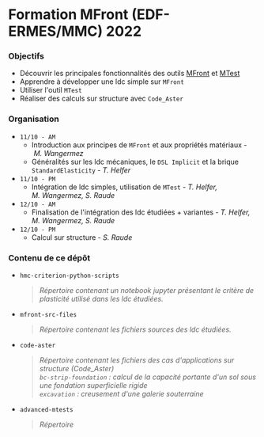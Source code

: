 # Formation MFront (EDF-ERMES/MMC) 2022
### Objectifs 
- Découvrir les principales fonctionnalités des outils [MFront](https://tfel.sourceforge.net/) et [MTest](https://tfel.sourceforge.net/mtest.html)
- Apprendre à développer une ldc simple sur `MFront`
- Utiliser l'outil `MTest`
- Réaliser des calculs sur structure avec `Code_Aster`

### Organisation
- `11/10 - AM`
    - Introduction aux principes de `MFront` et aux propriétés matériaux&nbsp;-&nbsp;*M.&nbsp;Wangermez*
    - Généralités sur les ldc mécaniques, le `DSL Implicit` et la brique `StandardElasticity`&nbsp;-&nbsp;*T.&nbsp;Helfer*
- `11/10 - PM`
    - Intégration de ldc simples, utilisation de `MTest`&nbsp;-&nbsp;*T.&nbsp;Helfer, M.&nbsp;Wangermez, S.&nbsp;Raude*
- `12/10 - AM`
    - Finalisation de l'intégration des ldc étudiées&nbsp;+&nbsp;variantes&nbsp;-&nbsp;*T.&nbsp;Helfer, M.&nbsp;Wangermez, S.&nbsp;Raude*
- `12/10 - PM`
    - Calcul sur structure&nbsp;-&nbsp;*S.&nbsp;Raude*

### Contenu de ce dépôt
- `hmc-criterion-python-scripts`

    > *Répertoire contenant un notebook jupyter présentant le critère de plasticité utilisé dans les ldc étudiées.*

- `mfront-src-files`

    > *Répertoire contenant les fichiers sources des ldc étudiées.*

- `code-aster`

    > *Répertoire contenant les fichiers des cas d'applications sur structure (Code_Aster)*  
    > *`bc-strip-foundation` : calcul de la capacité portante d'un sol sous une fondation superficielle rigide*  
    > *`excavation` : creusement d'une galerie souterraine*

- `advanced-mtests`

    > *Répertoire*
